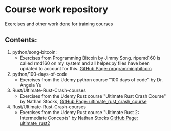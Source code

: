 # Course work repository
Exercises and other work done for training courses

## Contents:

1.  python/song-bitcoin:
    - Exercises from Programming Bitcoin by Jimmy Song.  ripemd160 is called rmd160 on my system and all helper.py files have been updated to account for this.  [GitHub Page: programmingbitcoin](https://github.com/jimmysong/programmingbitcoin)
2. python/100-days-of-code
    - Exercises from the Udemy python course "100 days of code" by Dr. Angela Yu
3. Rust/Ultimate-Rust-Crash-courses
    - Exercises from the Udemy Rust course "Ultimate Rust Crash Course" by Nathan Stocks, [GitHub Page: ultimate_rust_crash_course](https://github.com/CleanCut/ultimate_rust_crash_course)
4. Rust/Ultimate-Rust-Crash-courses
    - Exercises from the Udemy Rust course "Ultimate Rust 2: Intermediate Concepts" by Nathan Stocks [GitHub Page: ultimate_rust2](https://github.com/CleanCut/ultimate_rust2)
